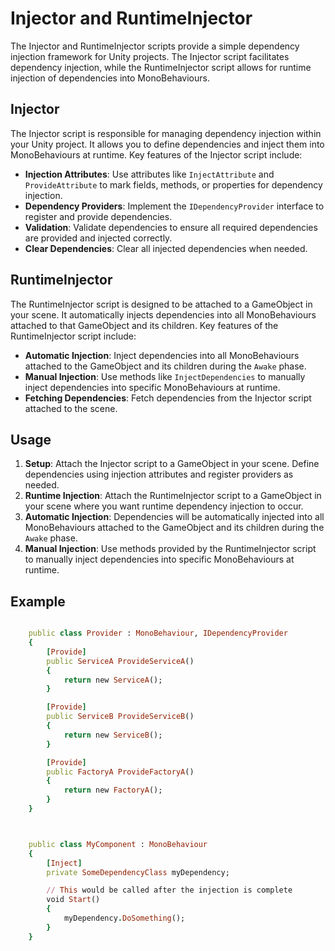 # Injector and RuntimeInjector

The Injector and RuntimeInjector scripts provide a simple dependency injection framework for Unity projects. The Injector script facilitates dependency injection, while the RuntimeInjector script allows for runtime injection of dependencies into MonoBehaviours.

## Injector

The Injector script is responsible for managing dependency injection within your Unity project. It allows you to define dependencies and inject them into MonoBehaviours at runtime. Key features of the Injector script include:

- **Injection Attributes**: Use attributes like `InjectAttribute` and `ProvideAttribute` to mark fields, methods, or properties for dependency injection.
- **Dependency Providers**: Implement the `IDependencyProvider` interface to register and provide dependencies.
- **Validation**: Validate dependencies to ensure all required dependencies are provided and injected correctly.
- **Clear Dependencies**: Clear all injected dependencies when needed.

## RuntimeInjector

The RuntimeInjector script is designed to be attached to a GameObject in your scene. It automatically injects dependencies into all MonoBehaviours attached to that GameObject and its children. Key features of the RuntimeInjector script include:

- **Automatic Injection**: Inject dependencies into all MonoBehaviours attached to the GameObject and its children during the `Awake` phase.
- **Manual Injection**: Use methods like `InjectDependencies` to manually inject dependencies into specific MonoBehaviours at runtime.
- **Fetching Dependencies**: Fetch dependencies from the Injector script attached to the scene.

## Usage

1. **Setup**: Attach the Injector script to a GameObject in your scene. Define dependencies using injection attributes and register providers as needed.
2. **Runtime Injection**: Attach the RuntimeInjector script to a GameObject in your scene where you want runtime dependency injection to occur.
3. **Automatic Injection**: Dependencies will be automatically injected into all MonoBehaviours attached to the GameObject and its children during the `Awake` phase.
4. **Manual Injection**: Use methods provided by the RuntimeInjector script to manually inject dependencies into specific MonoBehaviours at runtime.

## Example

```ruby

    public class Provider : MonoBehaviour, IDependencyProvider
    {
        [Provide]
        public ServiceA ProvideServiceA()
        {
            return new ServiceA();
        }

        [Provide]
        public ServiceB ProvideServiceB()
        {
            return new ServiceB();
        }

        [Provide]
        public FactoryA ProvideFactoryA()
        {
            return new FactoryA();
        }
    }



    public class MyComponent : MonoBehaviour
    {
        [Inject]
        private SomeDependencyClass myDependency;

        // This would be called after the injection is complete
        void Start()
        {
            myDependency.DoSomething();
        }
    }
```